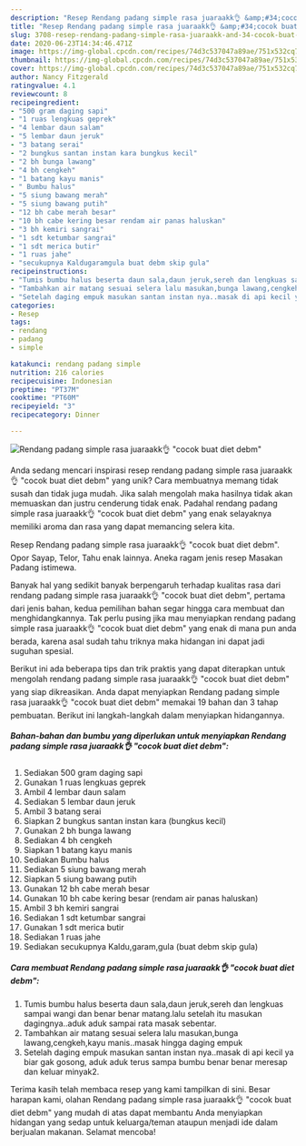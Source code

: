 ```yaml
---
description: "Resep Rendang padang simple rasa juaraakk👌 &amp;#34;cocok buat diet debm&amp;#34; yang Bisa Manjain Lidah"
title: "Resep Rendang padang simple rasa juaraakk👌 &amp;#34;cocok buat diet debm&amp;#34; yang Bisa Manjain Lidah"
slug: 3708-resep-rendang-padang-simple-rasa-juaraakk-and-34-cocok-buat-diet-debm-and-34-yang-bisa-manjain-lidah
date: 2020-06-23T14:34:46.471Z
image: https://img-global.cpcdn.com/recipes/74d3c537047a89ae/751x532cq70/rendang-padang-simple-rasa-juaraakk👌-cocok-buat-diet-debm-foto-resep-utama.jpg
thumbnail: https://img-global.cpcdn.com/recipes/74d3c537047a89ae/751x532cq70/rendang-padang-simple-rasa-juaraakk👌-cocok-buat-diet-debm-foto-resep-utama.jpg
cover: https://img-global.cpcdn.com/recipes/74d3c537047a89ae/751x532cq70/rendang-padang-simple-rasa-juaraakk👌-cocok-buat-diet-debm-foto-resep-utama.jpg
author: Nancy Fitzgerald
ratingvalue: 4.1
reviewcount: 8
recipeingredient:
- "500 gram daging sapi"
- "1 ruas lengkuas geprek"
- "4 lembar daun salam"
- "5 lembar daun jeruk"
- "3 batang serai"
- "2 bungkus santan instan kara bungkus kecil"
- "2 bh bunga lawang"
- "4 bh cengkeh"
- "1 batang kayu manis"
- " Bumbu halus"
- "5 siung bawang merah"
- "5 siung bawang putih"
- "12 bh cabe merah besar"
- "10 bh cabe kering besar rendam air panas haluskan"
- "3 bh kemiri sangrai"
- "1 sdt ketumbar sangrai"
- "1 sdt merica butir"
- "1 ruas jahe"
- "secukupnya Kaldugaramgula buat debm skip gula"
recipeinstructions:
- "Tumis bumbu halus beserta daun sala,daun jeruk,sereh dan lengkuas sampai wangi dan benar benar matang.lalu setelah itu masukan dagingnya..aduk aduk sampai rata masak sebentar."
- "Tambahkan air matang sesuai selera lalu masukan,bunga lawang,cengkeh,kayu manis..masak hingga daging empuk"
- "Setelah daging empuk masukan santan instan nya..masak di api kecil ya biar gak gosong, aduk aduk terus sampa bumbu benar benar meresap dan keluar minyak2."
categories:
- Resep
tags:
- rendang
- padang
- simple

katakunci: rendang padang simple 
nutrition: 216 calories
recipecuisine: Indonesian
preptime: "PT37M"
cooktime: "PT60M"
recipeyield: "3"
recipecategory: Dinner

---
```



![Rendang padang simple rasa juaraakk👌 &#34;cocok buat diet debm&#34;](https://img-global.cpcdn.com/recipes/74d3c537047a89ae/751x532cq70/rendang-padang-simple-rasa-juaraakk👌-cocok-buat-diet-debm-foto-resep-utama.jpg)

Anda sedang mencari inspirasi resep rendang padang simple rasa juaraakk👌 &#34;cocok buat diet debm&#34; yang unik? Cara membuatnya memang tidak susah dan tidak juga mudah. Jika salah mengolah maka hasilnya tidak akan memuaskan dan justru cenderung tidak enak. Padahal rendang padang simple rasa juaraakk👌 &#34;cocok buat diet debm&#34; yang enak selayaknya memiliki aroma dan rasa yang dapat memancing selera kita.

Resep Rendang padang simple rasa juaraakk👌 &#34;cocok buat diet debm&#34;. Opor Sayap, Telor, Tahu enak lainnya. Aneka ragam jenis resep Masakan Padang istimewa.

Banyak hal yang sedikit banyak berpengaruh terhadap kualitas rasa dari rendang padang simple rasa juaraakk👌 &#34;cocok buat diet debm&#34;, pertama dari jenis bahan, kedua pemilihan bahan segar hingga cara membuat dan menghidangkannya. Tak perlu pusing jika mau menyiapkan rendang padang simple rasa juaraakk👌 &#34;cocok buat diet debm&#34; yang enak di mana pun anda berada, karena asal sudah tahu triknya maka hidangan ini dapat jadi suguhan spesial.


Berikut ini ada beberapa tips dan trik praktis yang dapat diterapkan untuk mengolah rendang padang simple rasa juaraakk👌 &#34;cocok buat diet debm&#34; yang siap dikreasikan. Anda dapat menyiapkan Rendang padang simple rasa juaraakk👌 &#34;cocok buat diet debm&#34; memakai 19 bahan dan 3 tahap pembuatan. Berikut ini langkah-langkah dalam menyiapkan hidangannya.

<!--inarticleads1-->

##### Bahan-bahan dan bumbu yang diperlukan untuk menyiapkan Rendang padang simple rasa juaraakk👌 &#34;cocok buat diet debm&#34;:

1. Sediakan 500 gram daging sapi
1. Gunakan 1 ruas lengkuas geprek
1. Ambil 4 lembar daun salam
1. Sediakan 5 lembar daun jeruk
1. Ambil 3 batang serai
1. Siapkan 2 bungkus santan instan kara (bungkus kecil)
1. Gunakan 2 bh bunga lawang
1. Sediakan 4 bh cengkeh
1. Siapkan 1 batang kayu manis
1. Sediakan  Bumbu halus
1. Sediakan 5 siung bawang merah
1. Siapkan 5 siung bawang putih
1. Gunakan 12 bh cabe merah besar
1. Gunakan 10 bh cabe kering besar (rendam air panas haluskan)
1. Ambil 3 bh kemiri sangrai
1. Sediakan 1 sdt ketumbar sangrai
1. Gunakan 1 sdt merica butir
1. Sediakan 1 ruas jahe
1. Sediakan secukupnya Kaldu,garam,gula (buat debm skip gula)




<!--inarticleads2-->

##### Cara membuat Rendang padang simple rasa juaraakk👌 &#34;cocok buat diet debm&#34;:

1. Tumis bumbu halus beserta daun sala,daun jeruk,sereh dan lengkuas sampai wangi dan benar benar matang.lalu setelah itu masukan dagingnya..aduk aduk sampai rata masak sebentar.
1. Tambahkan air matang sesuai selera lalu masukan,bunga lawang,cengkeh,kayu manis..masak hingga daging empuk
1. Setelah daging empuk masukan santan instan nya..masak di api kecil ya biar gak gosong, aduk aduk terus sampa bumbu benar benar meresap dan keluar minyak2.




Terima kasih telah membaca resep yang kami tampilkan di sini. Besar harapan kami, olahan Rendang padang simple rasa juaraakk👌 &#34;cocok buat diet debm&#34; yang mudah di atas dapat membantu Anda menyiapkan hidangan yang sedap untuk keluarga/teman ataupun menjadi ide dalam berjualan makanan. Selamat mencoba!
